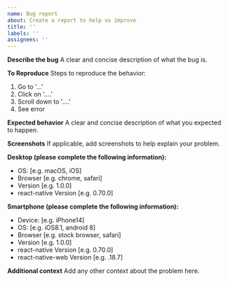 ```yaml
---
name: Bug report
about: Create a report to help us improve
title: ''
labels: ''
assignees: ''
---
```


**Describe the bug**
A clear and concise description of what the bug is.

**To Reproduce**
Steps to reproduce the behavior:

1. Go to '...'
2. Click on '....'
3. Scroll down to '....'
4. See error

**Expected behavior**
A clear and concise description of what you expected to happen.

**Screenshots**
If applicable, add screenshots to help explain your problem.

**Desktop (please complete the following information):**

- OS: [e.g. macOS, iOS]
- Browser [e.g. chrome, safari]
- Version [e.g. 1.0.0]
- react-native Version [e.g. 0.70.0]

**Smartphone (please complete the following information):**

- Device: [e.g. iPhone14]
- OS: [e.g. iOS8.1, android 8]
- Browser [e.g. stock browser, safari]
- Version [e.g. 1.0.0]
- react-native Version [e.g. 0.70.0]
- react-native-web Version [e.g. .18.7]

**Additional context**
Add any other context about the problem here.
